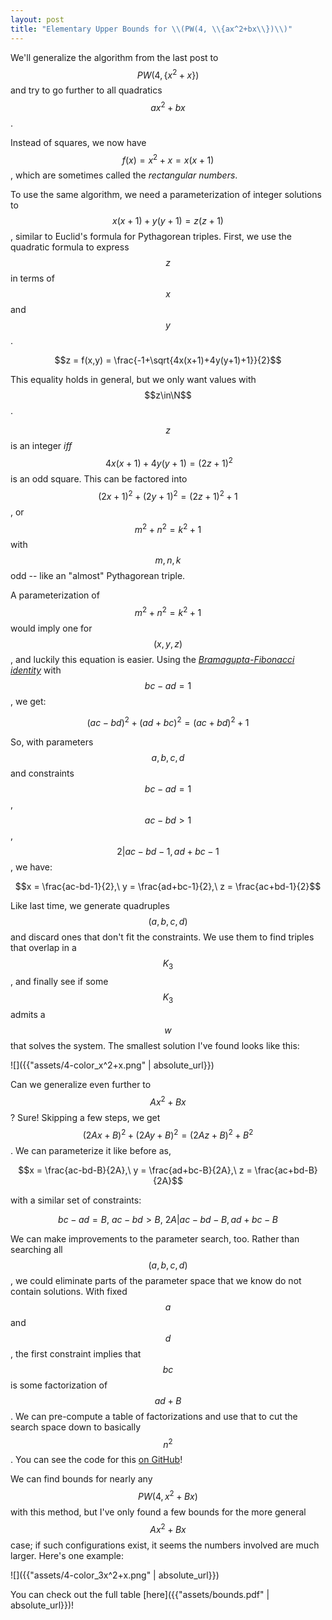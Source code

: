 ```yaml
---
layout: post
title: "Elementary Upper Bounds for \\(PW(4, \\{ax^2+bx\\})\\)"
---
```


We'll generalize the algorithm from the last post to $$PW(4, \{x^2+x\})$$ and try to go further to all quadratics $$ax^2+bx$$.

Instead of squares, we now have $$f(x)=x^2+x=x(x+1)$$, which are sometimes called the _rectangular numbers_.

To use the same algorithm, we need a parameterization of integer solutions to $$x(x+1) + y(y+1) = z(z+1)$$,
similar to Euclid's formula for Pythagorean triples.
First, we use the quadratic formula to express $$z$$ in terms of $$x$$ and $$y$$.

$$z = f(x,y) = \frac{-1+\sqrt{4x(x+1)+4y(y+1)+1}}{2}$$

This equality holds in general, but we only want values with $$z\in\N$$.

$$z$$ is an integer _iff_ $$\ 4x(x+1)+4y(y+1)=(2z+1)^2$$ is an odd square.
This can be factored into $$(2x+1)^2+(2y+1)^2=(2z+1)^2+1$$, or $$m^2+n^2=k^2+1$$ with $$m,n,k$$ odd --
like an "almost" Pythagorean triple.

A parameterization of $$m^2+n^2=k^2+1$$ would imply one for $$(x,y,z)$$, and luckily this equation is easier.
Using the [_Bramagupta-Fibonacci identity_](https://en.wikipedia.org/wiki/Brahmagupta%E2%80%93Fibonacci_identity) with $$bc-ad=1$$, we get:

$$(ac-bd)^2 + (ad+bc)^2 = (ac+bd)^2 + 1$$

So, with parameters $$a,b,c,d$$ and constraints $$bc-ad=1$$, $$ac-bd> 1$$, $$2\vert ac-bd-1, ad+bc-1$$, we have:

$$x = \frac{ac-bd-1}{2},\ y = \frac{ad+bc-1}{2},\ z = \frac{ac+bd-1}{2}$$

Like last time, we generate quadruples $$(a,b,c,d)$$ and discard ones that don't fit the constraints.
We use them to find triples that overlap in a $$K_3$$, and finally see if some $$K_3$$ admits a $$w$$ that solves the system.
The smallest solution I've found looks like this:

![]({{"assets/4-color_x^2+x.png" | absolute_url}})

Can we generalize even further to $$Ax^2+Bx$$? Sure!
Skipping a few steps, we get $$(2Ax+B)^2 + (2Ay+B)^2 = (2Az+B)^2 + B^2$$.
We can parameterize it like before as,

$$x = \frac{ac-bd-B}{2A},\ y = \frac{ad+bc-B}{2A},\ z = \frac{ac+bd-B}{2A}$$

with a similar set of constraints:

$$bc-ad=B,\ ac-bd> B,\ 2A\vert ac-bd-B, ad+bc-B$$

We can make improvements to the parameter search, too.
Rather than searching all $$(a,b,c,d)$$, we could eliminate parts of the parameter space that we know do not contain solutions.
With fixed $$a$$ and $$d$$, the first constraint implies that $$bc$$ is some factorization of $$ad + B$$.
We can pre-compute a table of factorizations and use that to cut the search space down to basically $$n^2$$.
You can see the code for this [on GitHub](https://github.com/zaprice/polyvdw/blob/e17902c9151e16447a385ca290d9dbb0b2659bfd/src/java/polyvdw/PolyRunner.java)!

We can find bounds for nearly any $$PW(4,x^2+Bx)$$ with this method,
but I've only found a few bounds for the more general $$Ax^2+Bx$$ case;
if such configurations exist, it seems the numbers involved are much larger.
Here's one example:

![]({{"assets/4-color_3x^2+x.png" | absolute_url}})

You can check out the full table [here]({{"assets/bounds.pdf" | absolute_url}})!
